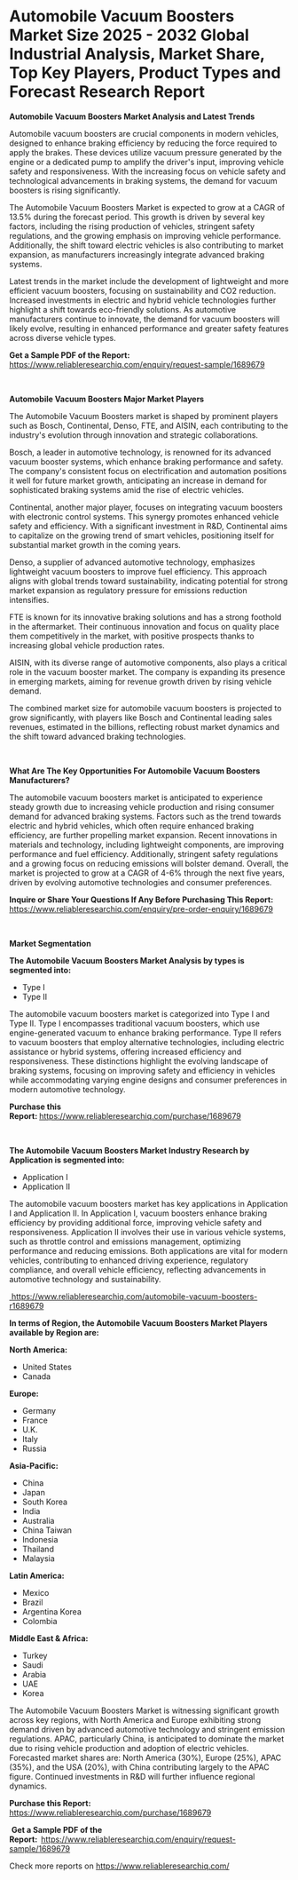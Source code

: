 <p><h1>Automobile Vacuum Boosters Market Size 2025 - 2032 Global Industrial Analysis, Market Share, Top Key Players, Product Types and Forecast Research Report</h1></p><p><strong>Automobile Vacuum Boosters Market Analysis and Latest Trends</strong></p>
<p><p>Automobile vacuum boosters are crucial components in modern vehicles, designed to enhance braking efficiency by reducing the force required to apply the brakes. These devices utilize vacuum pressure generated by the engine or a dedicated pump to amplify the driver's input, improving vehicle safety and responsiveness. With the increasing focus on vehicle safety and technological advancements in braking systems, the demand for vacuum boosters is rising significantly.</p><p>The Automobile Vacuum Boosters Market is expected to grow at a CAGR of 13.5% during the forecast period. This growth is driven by several key factors, including the rising production of vehicles, stringent safety regulations, and the growing emphasis on improving vehicle performance. Additionally, the shift toward electric vehicles is also contributing to market expansion, as manufacturers increasingly integrate advanced braking systems.</p><p>Latest trends in the market include the development of lightweight and more efficient vacuum boosters, focusing on sustainability and CO2 reduction. Increased investments in electric and hybrid vehicle technologies further highlight a shift towards eco-friendly solutions. As automotive manufacturers continue to innovate, the demand for vacuum boosters will likely evolve, resulting in enhanced performance and greater safety features across diverse vehicle types.</p></p>
<p><strong>Get a Sample PDF of the Report:&nbsp;</strong> <a href="https://www.reliableresearchiq.com/enquiry/request-sample/1689679?utm_campaign=2735&utm_medium=2&utm_source=Github&utm_content=ia&utm_term=26032025&utm_id=automobile-vacuum-boosters">https://www.reliableresearchiq.com/enquiry/request-sample/1689679</a></p>
<p>&nbsp;</p>
<p><strong>Automobile Vacuum Boosters Major Market Players</strong></p>
<p><p>The Automobile Vacuum Boosters market is shaped by prominent players such as Bosch, Continental, Denso, FTE, and AISIN, each contributing to the industry's evolution through innovation and strategic collaborations. </p><p>Bosch, a leader in automotive technology, is renowned for its advanced vacuum booster systems, which enhance braking performance and safety. The company's consistent focus on electrification and automation positions it well for future market growth, anticipating an increase in demand for sophisticated braking systems amid the rise of electric vehicles.</p><p>Continental, another major player, focuses on integrating vacuum boosters with electronic control systems. This synergy promotes enhanced vehicle safety and efficiency. With a significant investment in R&D, Continental aims to capitalize on the growing trend of smart vehicles, positioning itself for substantial market growth in the coming years.</p><p>Denso, a supplier of advanced automotive technology, emphasizes lightweight vacuum boosters to improve fuel efficiency. This approach aligns with global trends toward sustainability, indicating potential for strong market expansion as regulatory pressure for emissions reduction intensifies.</p><p>FTE is known for its innovative braking solutions and has a strong foothold in the aftermarket. Their continuous innovation and focus on quality place them competitively in the market, with positive prospects thanks to increasing global vehicle production rates.</p><p>AISIN, with its diverse range of automotive components, also plays a critical role in the vacuum booster market. The company is expanding its presence in emerging markets, aiming for revenue growth driven by rising vehicle demand.</p><p>The combined market size for automobile vacuum boosters is projected to grow significantly, with players like Bosch and Continental leading sales revenues, estimated in the billions, reflecting robust market dynamics and the shift toward advanced braking technologies.</p></p>
<p>&nbsp;</p>
<p><strong>What Are The Key Opportunities For Automobile Vacuum Boosters Manufacturers?</strong></p>
<p><p>The automobile vacuum boosters market is anticipated to experience steady growth due to increasing vehicle production and rising consumer demand for advanced braking systems. Factors such as the trend towards electric and hybrid vehicles, which often require enhanced braking efficiency, are further propelling market expansion. Recent innovations in materials and technology, including lightweight components, are improving performance and fuel efficiency. Additionally, stringent safety regulations and a growing focus on reducing emissions will bolster demand. Overall, the market is projected to grow at a CAGR of 4-6% through the next five years, driven by evolving automotive technologies and consumer preferences.</p></p>
<p><strong>Inquire or Share Your Questions If Any Before Purchasing This Report:</strong> <a href="https://www.reliableresearchiq.com/enquiry/pre-order-enquiry/1689679?utm_campaign=2735&utm_medium=2&utm_source=Github&utm_content=ia&utm_term=26032025&utm_id=automobile-vacuum-boosters">https://www.reliableresearchiq.com/enquiry/pre-order-enquiry/1689679</a></p>
<p>&nbsp;</p>
<p><strong>Market Segmentation</strong></p>
<p><strong>The Automobile Vacuum Boosters Market Analysis by types is segmented into:</strong></p>
<p><ul><li>Type I</li><li>Type II</li></ul></p>
<p><p>The automobile vacuum boosters market is categorized into Type I and Type II. Type I encompasses traditional vacuum boosters, which use engine-generated vacuum to enhance braking performance. Type II refers to vacuum boosters that employ alternative technologies, including electric assistance or hybrid systems, offering increased efficiency and responsiveness. These distinctions highlight the evolving landscape of braking systems, focusing on improving safety and efficiency in vehicles while accommodating varying engine designs and consumer preferences in modern automotive technology.</p></p>
<p><strong>Purchase this Report:&nbsp;</strong><a href="https://www.reliableresearchiq.com/purchase/1689679?utm_campaign=2735&utm_medium=2&utm_source=Github&utm_content=ia&utm_term=26032025&utm_id=automobile-vacuum-boosters">https://www.reliableresearchiq.com/purchase/1689679</a></p>
<p>&nbsp;</p>
<p><strong>The Automobile Vacuum Boosters Market Industry Research by Application is segmented into:</strong></p>
<p><ul><li>Application I</li><li>Application II</li></ul></p>
<p><p>The automobile vacuum boosters market has key applications in Application I and Application II. In Application I, vacuum boosters enhance braking efficiency by providing additional force, improving vehicle safety and responsiveness. Application II involves their use in various vehicle systems, such as throttle control and emissions management, optimizing performance and reducing emissions. Both applications are vital for modern vehicles, contributing to enhanced driving experience, regulatory compliance, and overall vehicle efficiency, reflecting advancements in automotive technology and sustainability.</p></p>
<p><a href="https://www.reliableresearchiq.com/automobile-vacuum-boosters-r1689679?utm_campaign=2735&utm_medium=2&utm_source=Github&utm_content=ia&utm_term=26032025&utm_id=automobile-vacuum-boosters">&nbsp;https://www.reliableresearchiq.com/automobile-vacuum-boosters-r1689679</a></p>
<p><strong>In terms of Region, the Automobile Vacuum Boosters Market Players available by Region are:</strong></p>
<p>
    <p> <strong> North America: </strong>
        <ul>
            <li>United States</li>
            <li>Canada</li>
        </ul>
        </p> 
    <p> <strong> Europe: </strong>
        <ul>
            <li>Germany</li>
            <li>France</li>
            <li>U.K.</li>
            <li>Italy</li>
            <li>Russia</li>
        </ul>
        </p> 
    <p> <strong> Asia-Pacific: </strong>
        <ul>
            <li>China</li>
            <li>Japan</li>
            <li>South Korea</li>
            <li>India</li>
            <li>Australia</li>
            <li>China Taiwan</li>
            <li>Indonesia</li>
            <li>Thailand</li>
            <li>Malaysia</li>
        </ul>
        </p> 
    <p> <strong> Latin America: </strong>
        <ul>
            <li>Mexico</li>
            <li>Brazil</li>
            <li>Argentina Korea</li>
            <li>Colombia</li>
        </ul>
        </p> 
    <p> <strong> Middle East & Africa: </strong>
        <ul>
            <li>Turkey</li>
            <li>Saudi</li>
            <li>Arabia</li>
            <li>UAE</li>
            <li>Korea</li>
        </ul>
    </p>
    </p>
<p><p>The Automobile Vacuum Boosters Market is witnessing significant growth across key regions, with North America and Europe exhibiting strong demand driven by advanced automotive technology and stringent emission regulations. APAC, particularly China, is anticipated to dominate the market due to rising vehicle production and adoption of electric vehicles. Forecasted market shares are: North America (30%), Europe (25%), APAC (35%), and the USA (20%), with China contributing largely to the APAC figure. Continued investments in R&D will further influence regional dynamics.</p></p>
<p><strong>Purchase this Report: </strong><a href="https://www.reliableresearchiq.com/purchase/1689679?utm_campaign=2735&utm_medium=2&utm_source=Github&utm_content=ia&utm_term=26032025&utm_id=automobile-vacuum-boosters">https://www.reliableresearchiq.com/purchase/1689679</a></p>
<p>&nbsp;<strong>Get a Sample PDF of the Report:&nbsp;&nbsp;</strong><a href="https://www.reliableresearchiq.com/enquiry/request-sample/1689679?utm_campaign=2735&utm_medium=2&utm_source=Github&utm_content=ia&utm_term=26032025&utm_id=automobile-vacuum-boosters">https://www.reliableresearchiq.com/enquiry/request-sample/1689679</a></p>
<p><strong></strong></p>
<p>Check more reports on <a href="https://www.reliableresearchiq.com/?utm_campaign=2735&utm_medium=2&utm_source=Github&utm_content=ia&utm_term=26032025&utm_id=automobile-vacuum-boosters">https://www.reliableresearchiq.com/</a></p>